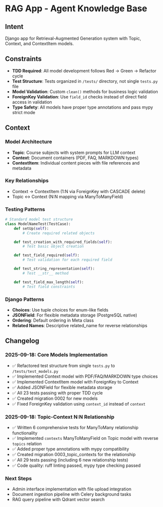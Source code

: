 # RAG App - Agent Knowledge Base

## Intent

Django app for Retrieval-Augmented Generation system with Topic, Context, and ContextItem models.

## Constraints

- **TDD Required**: All model development follows Red → Green → Refactor cycle
- **Test Structure**: Tests organized in `/tests/` directory, not single `tests.py` file
- **Model Validation**: Custom `clean()` methods for business logic validation
- **ForeignKey Validation**: Use `field_id` checks instead of direct field access in validation
- **Type Safety**: All models have proper type annotations and pass mypy strict mode

## Context

### Model Architecture

- **Topic**: Course subjects with system prompts for LLM context
- **Context**: Document containers (PDF, FAQ, MARKDOWN types)
- **ContextItem**: Individual content pieces with file references and metadata

### Key Relationships

- Context → ContextItem (1:N via ForeignKey with CASCADE delete)
- Topic ↔ Context (N:N mapping via ManyToManyField)

### Testing Patterns

```python
# Standard model test structure
class ModelNameTest(TestCase):
    def setUp(self):
        # Create required related objects

    def test_creation_with_required_fields(self):
        # Test basic object creation

    def test_field_required(self):
        # Test validation for each required field

    def test_string_representation(self):
        # Test __str__ method

    def test_field_max_length(self):
        # Test field constraints
```

### Django Patterns

- **Choices**: Use tuple choices for enum-like fields
- **JSONField**: For flexible metadata storage (PostgreSQL native)
- **Ordering**: Default ordering in Meta class
- **Related Names**: Descriptive related_name for reverse relationships

## Changelog

### 2025-09-18: Core Models Implementation

- ✅ Refactored test structure from single `tests.py` to `/tests/test_models.py`
- ✅ Implemented Context model with PDF/FAQ/MARKDOWN type choices
- ✅ Implemented ContextItem model with ForeignKey to Context
- ✅ Added JSONField for flexible metadata storage
- ✅ All 23 tests passing with proper TDD cycle
- ✅ Created migration 0002 for new models
- ✅ Fixed ForeignKey validation using `context_id` instead of `context`

### 2025-09-18: Topic-Context N:N Relationship

- ✅ Written 6 comprehensive tests for ManyToMany relationship functionality
- ✅ Implemented `contexts` ManyToManyField on Topic model with reverse `topics` relation
- ✅ Added proper type annotations with mypy compatibility
- ✅ Created migration 0003_topic_contexts for the relationship
- ✅ All 29 tests passing (including 6 new relationship tests)
- ✅ Code quality: ruff linting passed, mypy type checking passed

### Next Steps

- Admin interface implementation with file upload integration
- Document ingestion pipeline with Celery background tasks
- RAG query pipeline with Qdrant vector search
